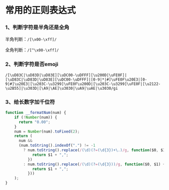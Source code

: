 # 常用的正则表达式



### 1、判断字符是半角还是全角

半角判断：`/[\x00-\xff]/`

全角判断：`/[^\x00-\xff]/`

### 2、判断字符是否emoji

`/[\uD83C|\uD83D|\uD83E][\uDC00-\uDFFF][\u200D|\uFE0F]|[\uD83C|\uD83D|\uD83E][\uDC00-\uDFFF]|[0-9|*|#]\uFE0F\u20E3|[0-9|#]\u20E3|[\u203C-\u3299]\uFE0F\u200D|[\u203C-\u3299]\uFE0F|[\u2122-\u2B55]|\u303D|[\A9|\AE]\u3030|\uA9|\uAE|\u3030/gi`

### 3、给长数字加千位符

```javascript
function __formatNum(num) {
    if (!Number(num)) {
      return "0.00";
    }
    num = Number(num).toFixed(2);
    return (
      num &&
      (num.toString().indexOf(".") != -1
        ? num.toString().replace(/(\d)(?=(\d{3})+\.)/g, function($0, $1) {
            return $1 + ",";
          })
        : num.toString().replace(/(\d)(?=(\d{3}))/g, function($0, $1) {
            return $1 + ",";
          }))
    );
}
```

